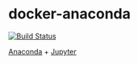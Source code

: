 docker-anaconda
===============
[![Build Status](https://travis-ci.org/andrewrothstein/docker-anaconda.svg?branch=master)](https://travis-ci.org/andrewrothstein/docker-anaconda)

[Anaconda](https://www.continuum.io/anaconda-overview) + [Jupyter](https://jupyter.org/)
